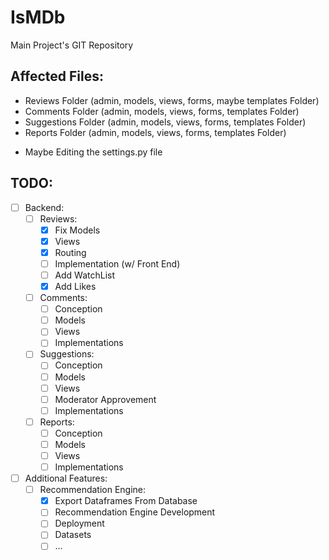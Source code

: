 # IsMDb
Main Project's GIT Repository

<h2>Affected Files:</h2>

- Reviews Folder (admin, models, views, forms, maybe templates Folder)
- Comments Folder (admin, models, views, forms, templates Folder)
- Suggestions Folder (admin, models, views, forms, templates Folder)
- Reports Folder (admin, models, views, forms, templates Folder)
+ Maybe Editing the settings.py file 

<h2>TODO:</h2>

- [ ] Backend:
  - [ ] Reviews:
    - [x] Fix Models
    - [x] Views
    - [x] Routing
    - [ ] Implementation (w/ Front End)
    - [ ] Add WatchList
    - [x] Add Likes
  - [ ] Comments:
    - [ ] Conception
    - [ ] Models
    - [ ] Views
    - [ ] Implementations
  - [ ] Suggestions:
    - [ ] Conception
    - [ ] Models
    - [ ] Views
    - [ ] Moderator Approvement
    - [ ] Implementations
  - [ ] Reports:
    - [ ] Conception
    - [ ] Models
    - [ ] Views
    - [ ] Implementations
- [ ] Additional Features:
  - [ ] Recommendation Engine:
    - [x] Export Dataframes From Database
    - [ ] Recommendation Engine Development
    - [ ] Deployment
    - [ ] Datasets
    - [ ] ...
